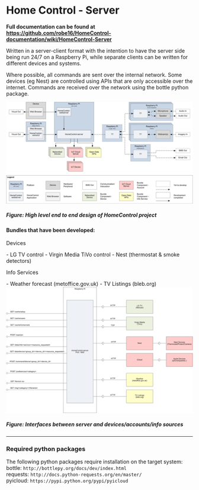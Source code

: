 # Home Control - Server

<strong>Full documentation can be found at https://github.com/robe16/HomeControl-documentation/wiki/HomeControl-Server</strong>

Written in a server-client format with the intention to have the server side being run 24/7 on a Raspberry Pi, while separate clients can be written for different devices and systems.

Where possible, all commands are sent over the internal network. Some devices (eg Nest) are controlled using APIs that are only accessible over the internet. Commands are received over the network using the bottle python package.


<img src="https://github.com/robe16/HomeControl-documentation/blob/master/images/interfaces/img_e2e_high-level-design.jpg">
<h5>Figure: High level end to end design of HomeControl project</h5>

<h4>Bundles that have been developed:</h4>

<p>Devices</p>
- LG TV control
- Virgin Media TiVo control
- Nest (thermostat & smoke detectors)

<p>Info Services</p>
- Weather forecast (metoffice.gov.uk)
- TV Listings (bleb.org)

<img src="https://github.com/robe16/HomeControl-documentation/blob/master/images/interfaces/img_interfaces_server-devices.jpg">
<h5>Figure: Interfaces between server and devices/accounts/info sources</h5>

<hr>

<h3>Required python packages</h3>
<p>The following python packages require installation on the target system:
<br>
bottle: <code>http://bottlepy.org/docs/dev/index.html</code>
<br>
requests: <code>http://docs.python-requests.org/en/master/</code>
<br>
pyicloud: <code>https://pypi.python.org/pypi/pyicloud</code>
</p>
